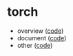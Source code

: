 # torch

- overview ([code](./overview))
- document ([code](./document))
- other ([code](./other))

